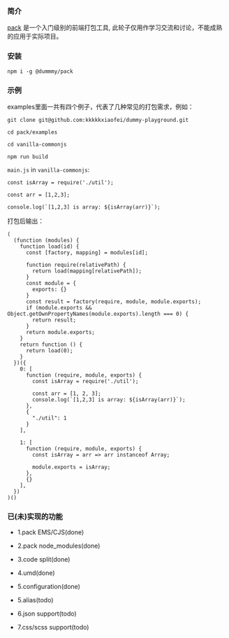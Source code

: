 ### 简介

[pack](http://flypursue.com/notes/Webpack/bundler.html) 是一个入门级别的前端打包工具, 此轮子仅用作学习交流和讨论，不能成熟的应用于实际项目。

### 安装

```
npm i -g @dummmy/pack
```

### 示例

examples里面一共有四个例子，代表了几种常见的打包需求，例如：

```
git clone git@github.com:kkkkkxiaofei/dummy-playground.git

cd pack/examples

cd vanilla-commonjs

npm run build

```

`main.js` in `vanilla-commonjs`:


```
const isArray = require('./util');

const arr = [1,2,3];

console.log(`[1,2,3] is array: ${isArray(arr)}`);
```

打包后输出：

```
(
  (function (modules) {
    function load(id) {
      const [factory, mapping] = modules[id];

      function require(relativePath) {
        return load(mapping[relativePath]);
      }
      const module = {
        exports: {}
      }
      const result = factory(require, module, module.exports);
      if (module.exports && Object.getOwnPropertyNames(module.exports).length === 0) {
        return result;
      }
      return module.exports;
    }
    return function () {
      return load(0);
    }
  })({
    0: [
      function (require, module, exports) {
        const isArray = require('./util');

        const arr = [1, 2, 3];
        console.log(`[1,2,3] is array: ${isArray(arr)}`);
      },
      {
        "./util": 1
      }
    ],

    1: [
      function (require, module, exports) {
        const isArray = arr => arr instanceof Array;

        module.exports = isArray;
      },
      {}
    ],
  })
)()

```

### 已(未)实现的功能

- 1.pack EMS/CJS(done)

- 2.pack node_modules(done)

- 3.code split(done)

- 4.umd(done)

- 5.configuration(done)

- 5.alias(todo)

- 6.json support(todo)

- 7.css/scss support(todo)
